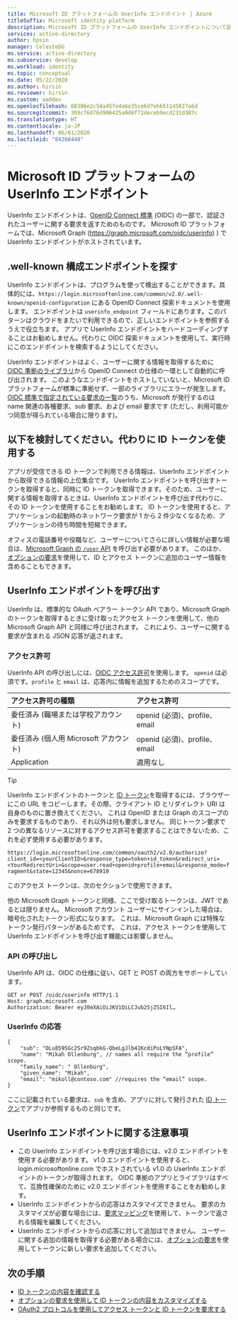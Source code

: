 ```yaml
---
title: Microsoft ID プラットフォームの UserInfo エンドポイント | Azure
titleSuffix: Microsoft identity platform
description: Microsoft ID プラットフォームの UserInfo エンドポイントについて説明します。
services: active-directory
author: hpsin
manager: CelesteDG
ms.service: active-directory
ms.subservice: develop
ms.workload: identity
ms.topic: conceptual
ms.date: 05/22/2020
ms.author: hirsin
ms.reviewer: hirsin
ms.custom: aaddev
ms.openlocfilehash: 08386e2c54a45fe4a6e35ce6d7ebb51145827a6d
ms.sourcegitcommit: 309cf6876d906425a0d6f72deceb9ecd231d387c
ms.translationtype: HT
ms.contentlocale: ja-JP
ms.lasthandoff: 06/01/2020
ms.locfileid: "84268440"
---
```

# <a name="microsoft-identity-platform-userinfo-endpoint"></a>Microsoft ID プラットフォームの UserInfo エンドポイント

UserInfo エンドポイントは、[OpenID Connect 標準](https://openid.net/specs/openid-connect-core-1_0.html#UserInfo) (OIDC) の一部で、認証されたユーザーに関する要求を返すためのものです。  Microsoft ID プラットフォームでは、Microsoft Graph (https://graph.microsoft.com/oidc/userinfo) ) で UserInfo エンドポイントがホストされています。 

## <a name="find-the-well-known-configuration-endpoint"></a>.well-known 構成エンドポイントを探す

UserInfo エンドポイントは、プログラムを使って検出することができます。具体的には、`https://login.microsoftonline.com/common/v2.0/.well-known/openid-configuration` にある OpenID Connect 探索ドキュメントを使用します。 エンドポイントは `userinfo_endpoint` フィールドにあります。このパターンはクラウドをまたいで利用できるので、正しいエンドポイントを参照するうえで役立ちます。  アプリで UserInfo エンドポイントをハードコーディングすることはお勧めしません。代わりに OIDC 探索ドキュメントを使用して、実行時にこのエンドポイントを検索するようにしてください。

UserInfo エンドポイントはよく、ユーザーに関する情報を取得するために [OIDC 準拠のライブラリ](https://openid.net/developers/certified/)から OpenID Connect の仕様の一環として自動的に呼び出されます。  このようなエンドポイントをホストしていないと、Microsoft ID プラットフォームが標準に準拠せず、一部のライブラリにエラーが発生します。  [OIDC 標準で指定されている要求の一覧](https://openid.net/specs/openid-connect-core-1_0.html#StandardClaims)のうち、Microsoft が発行するのは name 関連の各種要求、sub 要求、および email 要求です (ただし、利用可能かつ同意が得られている場合に限ります)。  

## <a name="consider-use-an-id-token-instead"></a>以下を検討してください。代わりに ID トークンを使用する

アプリが受信できる ID トークンで利用できる情報は、UserInfo エンドポイントから取得できる情報の上位集合です。  UserInfo エンドポイントを呼び出すトークンを取得すると、同時に ID トークンを取得できます。そのため、ユーザーに関する情報を取得するときは、UserInfo エンドポイントを呼び出す代わりに、その ID トークンを使用することをお勧めします。  ID トークンを使用すると、アプリケーションの起動時のネットワーク要求が 1 から 2 件少なくなるため、アプリケーションの待ち時間を短縮できます。

オフィスの電話番号や役職など、ユーザーについてさらに詳しい情報が必要な場合は、[Microsoft Graph の `/user` API](https://docs.microsoft.com/graph/api/user-get) を呼び出す必要があります。   このほか、[オプションの要求](active-directory-optional-claims.md)を使用して、ID とアクセス トークンに追加のユーザー情報を含めることもできます。

## <a name="calling-the-userinfo-endpoint"></a>UserInfo エンドポイントを呼び出す

UserInfo は、標準的な OAuth ベアラー トークン API であり、Microsoft Graph のトークンを取得するときに受け取ったアクセス トークンを使用して、他の Microsoft Graph API と同様に呼び出されます。 これにより、ユーザーに関する要求が含まれる JSON 応答が返されます。

### <a name="permissions"></a>アクセス許可

UserInfo API の呼び出しには、[OIDC アクセス許可](v2-permissions-and-consent.md#openid-connect-scopes)を使用します。 `openid` は必須です。`profile` と `email` は、応答内に情報を追加するためのスコープです。

|アクセス許可の種類      | アクセス許可    |
|:--------------------|:---------------------------------------------------------|
|委任済み (職場または学校アカウント) | openid (必須)、profile、email |
|委任済み (個人用 Microsoft アカウント) | openid (必須)、profile、email |
|Application | 適用なし |

> [!TIP]
> UserInfo エンドポイントのトークンと [ID トークン](id-tokens.md)を取得するには、ブラウザーにこの URL をコピーします。その際、クライアント ID とリダイレクト URI は自身のものに置き換えてください。 これは OpenID または Graph のスコープのみを要求するものであり、それ以外は何も要求しません。  同じトークン要求で 2 つの異なるリソースに対するアクセス許可を要求することはできないため、これを必ず使用する必要があります。
>
> `https://login.microsoftonline.com/common/oauth2/v2.0/authorize?client_id=<yourClientID>&response_type=token+id_token&redirect_uri=<YourRedirectUri>&scope=user.read+openid+profile+email&response_mode=fragment&state=12345&nonce=678910`
>
> このアクセス トークンは、次のセクションで使用できます。

他の Microsoft Graph トークンと同様、ここで受け取るトークンは、JWT であるとは限りません。 Microsoft アカウント ユーザーにサインインした場合は、暗号化されたトークン形式になります。 これは、Microsoft Graph には特殊なトークン発行パターンがあるためです。 これは、アクセス トークンを使用して UserInfo エンドポイントを呼び出す機能には影響しません。

### <a name="calling-the-api"></a>API の呼び出し

UserInfo API は、OIDC の仕様に従い、GET と POST の両方をサポートしています。

```http
GET or POST /oidc/userinfo HTTP/1.1
Host: graph.microsoft.com
Authorization: Bearer eyJ0eXAiOiJKV1QiLCJub25jZSI6Il…
```

### <a name="userinfo-response"></a>UserInfo の応答

```jsonc
{
    "sub": "OLu859SGc2Sr9ZsqbkG-QbeLgJlb41KcdiPoLYNpSFA",
    "name": "Mikah Ollenburg", // names all require the “profile” scope.
    "family_name": " Ollenburg",
    "given_name": "Mikah",
    "email": "mikoll@contoso.com" //requires the “email” scope.
}
```

ここに記載されている要求は、`sub` を含め、アプリに対して発行された [ID トークン](id-tokens.md)でアプリが参照するものと同じです。  

## <a name="notes-and-caveats-on-the-userinfo-endpoint"></a>UserInfo エンドポイントに関する注意事項

* この UserInfo エンドポイントを呼び出す場合には、v2.0 エンドポイントを使用する必要があります。  v1.0 エンドポイントを使用すると、login.microsoftonline.com でホストされている v1.0 の UserInfo エンドポイントのトークンが取得されます。  OIDC 準拠のアプリとライブラリはすべて、互換性確保のために v2.0 エンドポイントを使用することをお勧めします。
* UserInfo エンドポイントからの応答はカスタマイズできません。  要求のカスタマイズが必要な場合には、[要求マッピング]( active-directory-claims-mapping.md)を使用して、トークンで返される情報を編集してください。
* UserInfo エンドポイントからの応答に対して追加はできません。  ユーザーに関する追加の情報を取得する必要がある場合には、[オプションの要求]( active-directory-optional-claims.md)を使用してトークンに新しい要求を追加してください。

## <a name="next-steps"></a>次の手順

* [ID トークンの内容を確認する](id-tokens.md)
* [オプションの要求を使用して ID トークンの内容をカスタマイズする](active-directory-optional-claims.md)
* [OAuth2 プロトコルを使用してアクセス トークンと ID トークンを要求する](v2-protocols-oidc.md)